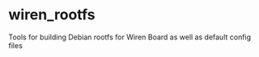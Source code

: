 wiren_rootfs
============

Tools for building Debian rootfs for Wiren Board as well as default config files
